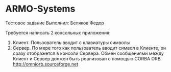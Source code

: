 # ARMO-Systems
Тестовое задание
Выполнил: Беляков Федор

Требуется написать 2 консольных приложения:

1) Клиент. Пользователь вводит с клавиатуры символы
2) Сервер. По мере того как пользователь вводит символ в Клиенте, он сразу отображется в консоли Сервера.
Обмен сообщениями между Клиент и Сервер должен быть реализован с помощью CORBA ORB http://omniorb.sourceforge.net
